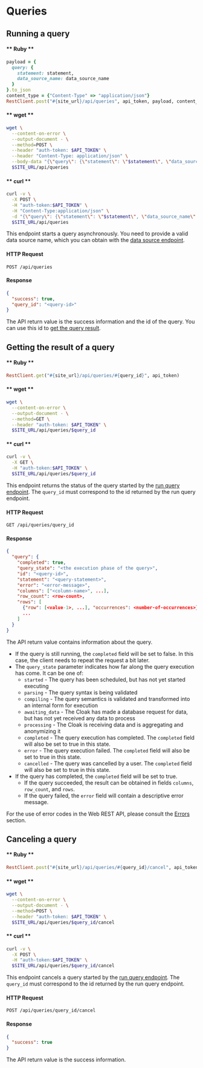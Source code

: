 # Queries

## Running a query

<!-- tabs:start -->

#### ** Ruby **

```ruby
payload = {
  query: {
    statement: statement,
    data_source_name: data_source_name
  }
}.to_json
content_type = {"Content-Type" => "application/json"}
RestClient.post("#{site_url}/api/queries", api_token, payload, content_type)
```

#### ** wget **

```sh
wget \
  --content-on-error \
  --output-document - \
  --method=POST \
  --header "auth-token: $API_TOKEN" \
  --header "Content-Type: application/json" \
  --body-data "{\"query\": {\"statement\": \"$statement\", \"data_source_name\": \"$data_source_name\"}}" \
  $SITE_URL/api/queries
```

#### ** curl **

```sh
curl -v \
  -X POST \
  -H "auth-token:$API_TOKEN" \
  -H "Content-Type:application/json" \
  -d "{\"query\": {\"statement\": \"$statement\", \"data_source_name\": \"$data_source_name\"}}" \
  $SITE_URL/api/queries
```

<!-- tabs:end -->

This endpoint starts a query asynchronously. You need to provide a valid data source name, which you can obtain with the [data source endpoint](/data_sources.md#get-the-list-of-all-data-sources).


#### HTTP Request

`POST /api/queries`

#### Response

```json
{
  "success": true,
  "query_id": "<query-id>"
}
```

The API return value is the success information and the id of the query. You can use this id to [get the query result](#getting-the-result-of-a-query).


## Getting the result of a query

<!-- tabs:start -->

#### ** Ruby **

```ruby
RestClient.get("#{site_url}/api/queries/#{query_id}", api_token)
```

#### ** wget **

```sh
wget \
  --content-on-error \
  --output-document - \
  --method=GET \
  --header "auth-token: $API_TOKEN" \
  $SITE_URL/api/queries/$query_id
```

#### ** curl **

```sh
curl -v \
  -X GET \
  -H "auth-token:$API_TOKEN" \
  $SITE_URL/api/queries/$query_id
```

<!-- tabs:end -->

This endpoint returns the status of the query started by the [run query endpoint](#running-a-query). The `query_id` must correspond to the id returned by the run query endpoint.


#### HTTP Request

`GET /api/queries/query_id`

#### Response

```json
{
  "query": {
    "completed": true,
    "query_state": "<the execution phase of the query>",
    "id": "<query-id>",
    "statement": "<query-statement>",
    "error": "<error-message>",
    "columns": ["<column-name>", ...],
    "row_count": <row-count>,
    "rows": [
      {"row": [<value-1>, ...], "occurrences": <number-of-occurrences>},
      ...
    ]
  }
}
```

The API return value contains information about the query.

- If the query is still running, the `completed` field will be set to false. In this case, the client needs to
repeat the request a bit later.
- The `query_state` parameter indicates how far along the query execution has come.
It can be one of:
  - `started` - The query has been scheduled, but has not yet started executing
  - `parsing` - The query syntax is being validated
  - `compiling` - The query semantics is validated and transformed into an internal form for execution
  - `awaiting_data` - The Cloak has made a database request for data, but has not yet received any data to process
  - `processing` - The Cloak is receiving data and is aggregating and anonymizing it
  - `completed` - The query execution has completed. The `completed` field will also be set to true in this state.
  - `error` - The query execution failed. The `completed` field will also be set to true in this state.
  - `cancelled` - The query was cancelled by a user. The `completed` field will also be set to true in this state.
- If the query has completed, the `completed` field will be set to true.
  - If the query succeeded, the result can be obtained in fields `columns`, `row_count`, and `rows`.
  - If the query failed, the `error` field will contain a descriptive error message.

For the use of error codes in the Web REST API, please consult the [Errors](#errors) section.


## Canceling a query

<!-- tabs:start -->

#### ** Ruby **

```ruby
RestClient.post("#{site_url}/api/queries/#{query_id}/cancel", api_token, "")
```

#### ** wget **

```sh
wget \
  --content-on-error \
  --output-document - \
  --method=POST \
  --header "auth-token: $API_TOKEN" \
  $SITE_URL/api/queries/$query_id/cancel
```

#### ** curl **

```sh
curl -v \
  -X POST \
  -H "auth-token:$API_TOKEN" \
  $SITE_URL/api/queries/$query_id/cancel
```

<!-- tabs:end -->

This endpoint cancels a query started by the [run query endpoint](#running-a-query). The `query_id` must correspond to the id returned by the run query endpoint.


#### HTTP Request

`POST /api/queries/query_id/cancel`

#### Response

```json
{
  "success": true
}
```

The API return value is the success information.
